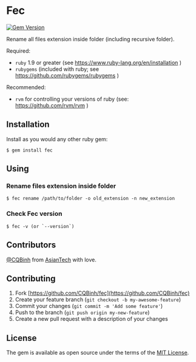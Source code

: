 # Fec
[![Gem Version](https://badge.fury.io/rb/fec.svg)](https://badge.fury.io/rb/fec)

Rename all files extension inside folder (including recursive folder).

Required:

- `ruby` 1.9 or greater (see https://www.ruby-lang.org/en/installation )
- `rubygems` (included with ruby; see https://github.com/rubygems/rubygems )

Recommended:

- `rvm` for controlling your versions of ruby (see: https://github.com/rvm/rvm )

## Installation
Install as you would any other ruby gem:

    $ gem install fec

## Using
### Rename files extension inside folder

    $ fec rename /path/to/folder -o old_extension -n new_extension

### Check Fec version

    $ fec -v (or `--version`)

## Contributors
[@CQBinh](https://github.com/CQBinh) from [AsianTech](http://asiantech.vn) with love.
## Contributing

1. Fork [https://github.com/CQBinh/fec](https://github.com/CQBinh/fec)
2. Create your feature branch (`git checkout -b my-awesome-feature`)
3. Commit your changes (`git commit -m 'Add some feature'`)
4. Push to the branch (`git push origin my-new-feature`)
5. Create a new pull request with a description of your changes

## License

The gem is available as open source under the terms of the [MIT License](http://opensource.org/licenses/MIT).
